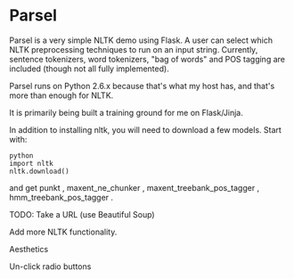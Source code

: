 Parsel
======

Parsel is a very simple NLTK demo using Flask. A user can select which NLTK preprocessing techniques to run on an input string. Currently, sentence tokenizers, word tokenizers, "bag of words" and POS tagging are included (though not all fully implemented).

Parsel runs on Python 2.6.x because that's what my host has, and that's more than enough for NLTK.

It is primarily being built a training ground for me on Flask/Jinja.

In addition to installing nltk, you will need to download a few models. Start with:
```
python
import nltk
nltk.download()
```
and get punkt , maxent_ne_chunker , maxent_treebank_pos_tagger , hmm_treebank_pos_tagger .

TODO:
Take a URL (use Beautiful Soup)

Add more NLTK functionality.

Aesthetics

Un-click radio buttons
